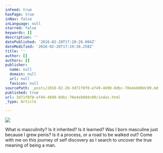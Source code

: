 ```yaml
---
inFeed: true
hasPage: true
inNav: false
inLanguage: null
starred: false
keywords: []
description: ''
datePublished: '2016-02-20T17:20:28.004Z'
dateModified: '2016-02-20T17:19:38.258Z'
title: ''
author: []
authors: []
publisher:
  name: null
  domain: null
  url: null
  favicon: null
sourcePath: _posts/2016-02-20-3d71f0f0-ef49-4690-8dbc-70e4eb00dc09.md
published: true
url: 3d71f0f0-ef49-4690-8dbc-70e4eb00dc09/index.html
_type: Article

---
```

![](https://the-grid-user-content.s3-us-west-2.amazonaws.com/6cc4f95f-51df-44a4-86a8-e6cb4767abb6.JPG)

What is masculinity? Is it inherited? Is it learned? Was I born masculine just because I grew penis? Is it a process, or a road to be walked out? Come with me on this journey of self discovery as I search to uncover the true meaning of being a man.